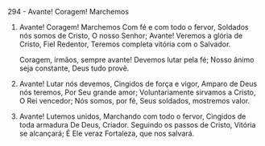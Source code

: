 294 - Avante! Coragem! Marchemos

1. Avante! Coragem! Marchemos
   Com fé e com todo o fervor,
   Soldados nós somos de Cristo,
   O nosso Senhor;
   Avante! Veremos a glória de Cristo,
   Fiel Redentor,
   Teremos completa vitória com o Salvador.

   Coragem, irmãos, sempre avante!
   Devemos lutar pela fé;
   Nosso ânimo seja constante,
   Deus tudo provê.

2. Avante! Lutar nós devemos,
   Cingidos de força e vigor,
   Amparo de Deus nós teremos,
   Por Seu grande amor;
   Voluntariamente sirvamos a Cristo,
   O Rei vencedor;
   Nós somos, por fé,
   Seus soldados, mostremos valor.

3. Avante! Lutemos unidos,
   Marchando com todo o fervor,
   Cingidos de toda armadura
   De Deus, Criador.
   Seguindo os passos de Cristo,
   Vitória se alcançará;
   É Ele veraz Fortaleza, que nos salvará.
